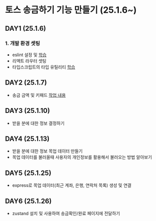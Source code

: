 # 토스 송금하기 기능 만들기 (25.1.6~)

## DAY1 (25.1.6)
### 1. 개발 환경 셋팅
- eslint 설정 및 [학습](https://cottony-slope-8c1.notion.site/1-eslint-173effd284f580f79c1bf178a0466097)
- 리액트 라우터 셋팅
- 타입스크립트의 타입 유틸리티 [학습](https://cottony-slope-8c1.notion.site/173effd284f580139d36f1a601b1447e?pvs=4)

## DAY2 (25.1.7)
- 송금 금액 및 키패드 [작업 내용](https://cottony-slope-8c1.notion.site/174effd284f580ddbacbe8fe8cd831b3?pvs=74)

## DAY3 (25.1.10)
- 받을 분에 대한 정보 결정하기 

## DAY4 (25.1.13)
- 받을 분에 대한 정보 목업 데이터 만들기
- 목업 데이터를 불러올때 사용자의 개인정보를 활용해서 불러오는 방법 알아보기

## DAY5 (25.1.25)
- express로 목업 데이터(최근 계좌, 은행, 연락처 목록) 생성 및 연결

## DAY6 (25.1.26)
- zustand 설치 및 사용하여 송금확인/완료 페이지에 전달하기